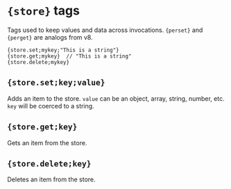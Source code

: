 # `{store}` tags

Tags used to keep values and data across invocations. `{perset}` and `{perget}` are analogs from v8.

```
{store.set;mykey;"This is a string"}
{store.get;mykey}  // "This is a string"
{store.delete;mykey}
```

## `{store.set;key;value}`

Adds an item to the store. `value` can be an object, array, string, number, etc. `key` will be coerced to a string.

## `{store.get;key}`

Gets an item from the store.

## `{store.delete;key}`

Deletes an item from the store.
